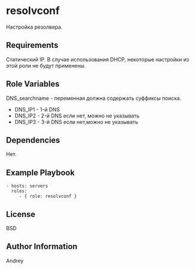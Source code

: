 resolvconf
=========

Настройка резолвера.

Requirements
------------

Статический IP. В случае использования DHCP, некоторые настройки из этой роли не будут применены.

Role Variables
--------------

DNS_searchname - переменная должна содержать суффиксы поиска.
- DNS_IP1 - 1-й DNS
- DNS_IP2 - 2-й DNS если нет, можно не указывать
- DNS_IP3 - 3-й DNS если нет,можно не указывать

Dependencies
------------

Нет.

Example Playbook
----------------

    - hosts: servers
      roles:
         - { role: resolvconf }

License
-------

BSD

Author Information
------------------

Andrey
